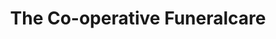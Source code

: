 ---
title: "The Co-operative Funeralcare"
url: /budleigh-salterton/the-co-operative-funeralcare/
shop: funeral directors
---